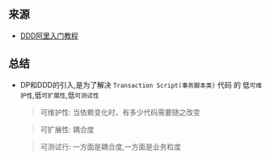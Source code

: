  ## 来源
 - [DDD阿里入门教程](https://mp.weixin.qq.com/s?__biz=MzAxNDEwNjk5OQ==&mid=2650404060&idx=1&sn=cacf40d19528f6c2d9fd165151d6e8b4&chksm=83953cc4b4e2b5d2bd4426e0d2103f2e95715b682f3b7ff333dbb123eaa79d3e5ad24f64beac&cur_album_id=1452661944472977409&scene=189#wechat_redirect)



 ## 总结

 - DP和DDD的引入,是为了解决 `Transaction Script(事务脚本类)` 代码 的 低```可维护性```,低```可扩展性```,低```可测试性```
   > 可维护性: 当依赖变化时，有多少代码需要随之改变

   > 可扩展性: 耦合度

   > 可测试行: 一方面是耦合度,一方面是业务粒度